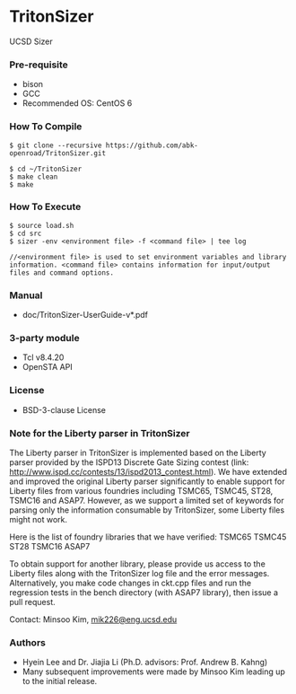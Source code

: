 # TritonSizer
UCSD Sizer 

### Pre-requisite
* bison
* GCC
* Recommended OS: CentOS 6

### How To Compile
    $ git clone --recursive https://github.com/abk-openroad/TritonSizer.git
    
    $ cd ~/TritonSizer
    $ make clean
    $ make 
    
### How To Execute

    $ source load.sh
	$ cd src
	$ sizer -env <environment file> -f <command file> | tee log

    //<environment file> is used to set environment variables and library information. <command file> contains information for input/output files and command options. 

### Manual
* doc/TritonSizer-UserGuide-v*.pdf
    
### 3-party module
* Tcl v8.4.20
* OpenSTA API

### License
* BSD-3-clause License

### Note for the Liberty parser in TritonSizer

The Liberty parser in TritonSizer is implemented based on the Liberty parser provided by the ISPD13 Discrete Gate Sizing contest (link: http://www.ispd.cc/contests/13/ispd2013_contest.html). We have extended and improved the original Liberty parser significantly to enable support for Liberty files from various foundries including TSMC65, TSMC45, ST28, TSMC16 and ASAP7. However, as we support a limited set of keywords for parsing only the information consumable by TritonSizer, some Liberty files might not work.

Here is the list of foundry libraries that we have verified:
TSMC65
TSMC45
ST28
TSMC16
ASAP7

To obtain support for another library, please provide us access to the Liberty files along with the TritonSizer log file and the error messages.  Alternatively, you make code changes in ckt.cpp files and run the regression tests in the bench directory (with ASAP7 library), then issue a pull request.

Contact: Minsoo Kim, mik226@eng.ucsd.edu

### Authors
- Hyein Lee and Dr. Jiajia Li (Ph.D. advisors: Prof. Andrew B. Kahng)
- Many subsequent improvements were made by Minsoo Kim leading up to the initial release.
